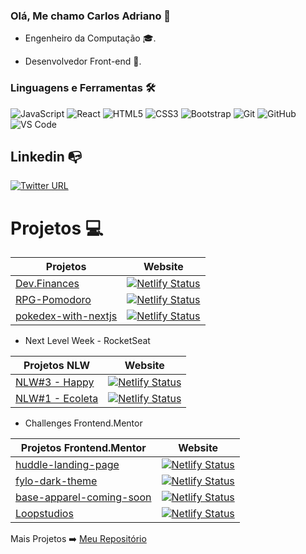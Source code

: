 ### Olá, Me chamo Carlos Adriano 👋

 - Engenheiro da Computação 🎓.

 - Desenvolvedor Front-end 🤖.

### Linguagens e Ferramentas 🛠 
![JavaScript](https://img.shields.io/badge/-JavaScript-%23F7DF1C?style=flat-square&logo=javascript&logoColor=000000&labelColor=%23F7DF1C&color=%23FFCE5A)
![React](https://img.shields.io/badge/-React-61DAFB?style=flat-square&logo=react&logoColor=ffffff)
![HTML5](https://img.shields.io/badge/-HTML5-%23E44D27?style=flat-square&logo=html5&logoColor=ffffff)
![CSS3](https://img.shields.io/badge/-CSS3-%231572B6?style=flat-square&logo=css3)
![Bootstrap](https://img.shields.io/badge/-Bootstrap-563D7C?style=flat-square&logo=Bootstrap)
![Git](https://img.shields.io/badge/-Git-%23F05032?style=flat-square&logo=git&logoColor=%23ffffff)
![GitHub](https://img.shields.io/badge/-GitHub-181717?style=flat-square&logo=github)
![VS Code](http://img.shields.io/badge/-VS%20Code-007ACC?style=flat-square&logo=visual-studio-code&logoColor=ffffff)

## Linkedin :mailbox_with_no_mail:


[![Twitter URL](https://img.shields.io/twitter/url?color=%230072b1&label=Linkedin&logo=linkedin&logoColor=%230072b1&style=flat-square&url=https%3A%2F%2Fwww.linkedin.com%2Fin%2Falejandro-ramirez-ciceros%2F)](https://www.linkedin.com/in/carlosadrianoss/)

# Projetos :computer:

| Projetos           | Website       |
| -------------      |:-------------:|
| [Dev.Finances](https://github.com/Puidor/puidores-finances)         | [![Netlify Status](https://api.netlify.com/api/v1/badges/4f154618-3b08-489b-99a7-09470910ca3f/deploy-status)](https://puidores-finances.netlify.app/) |
| [RPG-Pomodoro](https://github.com/Puidor/rpg-pomodoro)              | [![Netlify Status](https://api.netlify.com/api/v1/badges/4f154618-3b08-489b-99a7-09470910ca3f/deploy-status)](https://puidores-rpg-pomodoro.netlify.app/) |
| [pokedex-with-nextjs](https://github.com/Puidor/puidores-next-pokedex)   | [![Netlify Status](https://api.netlify.com/api/v1/badges/4f154618-3b08-489b-99a7-09470910ca3f/deploy-status)](https://puidores-pokedex.netlify.app/) |

- Next Level Week - RocketSeat

| Projetos NLW       | Website       |
| -------------      |:-------------:|
| [NLW#3 - Happy](https://github.com/Puidor/nlw03-happy)         | [![Netlify Status](https://api.netlify.com/api/v1/badges/4f154618-3b08-489b-99a7-09470910ca3f/deploy-status)](https://happy-puidores.netlify.app/) |
| [NLW#1 - Ecoleta](https://github.com/Puidor/nlw01-ecoleta)     | [![Netlify Status](https://api.netlify.com/api/v1/badges/99e877b2-e5ee-4763-ba90-62a63fc6a682/deploy-status)](https://nlw01-ecoleta.netlify.app/)  |


- Challenges Frontend.Mentor

| Projetos Frontend.Mentor | Website       |
| -------------            |:-------------:|
| [huddle-landing-page](https://github.com/Puidor/desafio-huddle-landing-page)                  | [![Netlify Status](https://api.netlify.com/api/v1/badges/99e877b2-e5ee-4763-ba90-62a63fc6a682/deploy-status)](https://puidores-huddle-landing-page.netlify.app/) |
| [fylo-dark-theme ](https://github.com/Puidor/desafio-fylo-dark-theme)                         | [![Netlify Status](https://api.netlify.com/api/v1/badges/0728dd0c-08cc-4886-8254-d56690dda50e/deploy-status)](https://puidores-fylo-dark-theme.netlify.app/)  |
| [base-apparel-coming-soon](https://github.com/Puidor/desafio-base-apparel-coming-soon-master) | [![Netlify Status](https://api.netlify.com/api/v1/badges/19543685-5ac0-49f8-83ce-39877e1d28a0/deploy-status)](https://puidores-base-apparel-coming-soon.netlify.app/)  |
| [Loopstudios](https://github.com/Puidor/loopstudios-landing-page-main)                        | [![Netlify Status](https://api.netlify.com/api/v1/badges/19543685-5ac0-49f8-83ce-39877e1d28a0/deploy-status)](https://puidores-loopstudios.netlify.app/)  |


Mais Projetos :arrow_right: [Meu Repositório](https://github.com/Puidor?tab=repositories)




